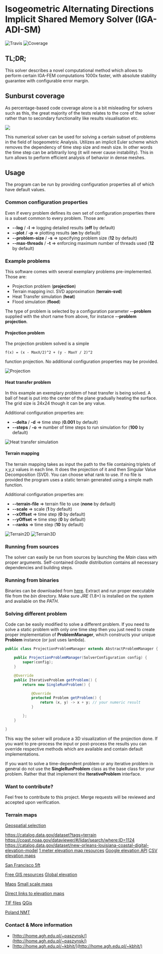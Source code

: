 # Isogeometric Alternating Directions Implicit Shared Memory Solver (IGA-ADI-SM)
![Travis](https://travis-ci.org/kboom/iga-adi-sm.svg?branch=master)
![Coverage](https://codecov.io/gh/kboom/iga-adi-sm/branch/master/graph/badge.svg)

## TL;DR;

This solver describes a novel computational method which allows to perform certain IGA-FEM computations 1000x faster, with absolute stability guarantee with configurable error margin.
 

## Sunburst coverage

As percentage-based code coverage alone is a bit misleading for solvers such as this,
the great majority of the tests relates to the core of the solver rather than to secondary functionality like results visualisation etc.

![](https://codecov.io/gh/kboom/iga-adi-sm/commit/fb59eb31a2f0808c4caf9e19a6fbdeca3fc6ca60/graphs/sunburst.svg)

This numerical solver can be used for solving a certain subset of problems
in the field of Isogeometric Analysis. Utilizes an implicit Euler scheme which removes the dependency of time step size and mesh size. In other words the time step can be arbitrarily long (it will never cause instability). This in turn allows to perform efficient analysis of behavior in dense meshes.

## Usage

The program can be run by providing configuration properties all of which have default values. 

### Common configuration properties

Even if every problem defines its own set of configuration properties
there is a subset common to every problem. Those are:

- **--log** / **-l** => logging detailed results (**off** by default)
- **--plot** / **-p** => plotting results (**on** by default)
- **--problem-size** / **-s** => specifying problem size (**12** by default)
- **--max-threads** / **-t** => enforcing maximum number of threads used (**12** by default)


### Example problems

This software comes with several exemplary problems pre-implemented.
Those are:
- Projection problem (**projection**)
- Terrain mapping incl. SVD approximation (**terrain-svd**)
- Heat Transfer simulation (**heat**)
- Flood simulation (**flood**)

The type of problem is selected by a configuration parameter **--problem**
supplied with the short name from above, for instance **--problem projection**.

#### Projection problem

The projection problem solved is a simple 
```
f(x) = (x - MaxX/2)^2 + (y - MaxY / 2)^2
```
function projection. No additional configuration properties may be provided.

![Projection](docs/projection.png)

#### Heat transfer problem

In this example an exemplary problem of heat transfer is being solved. 
A ball of heat is put into the center of the plane gradually heating the surface. 
The grid size is 24x24 though it can be any value.

Additional configuration properties are:
- **--delta** / **-d** => time step (**0.001** by default)
- **--steps** / **-o** => number of time steps to run simulation for (**100** by default)

![Heat transfer simulation](docs/heat.gif)


#### Terrain mapping

The terrain mapping takes as input the path to the file containing triplets of x,y,z values in each line.
It does the projection of it and then Singular Value Decomposition (SVD). You can choose what rank to use.
If no file is provided the program uses a static terrain generated using a simple math function.

Additional configuration properties are:
- **--terrain-file** => terrain file to use (**none** by default)
- **--scale** => scale (**1** by default)
- **--xOffset** => time step (**0** by default)
- **--yOffset** => time step (**0** by default)
- **--ranks** => time step (**10** by default)

![Terrain2D](docs/terrain2d.png)
![Terrain3D](docs/terrain3d.png)

### Running from sources

The solver can easily be run from sources by launching the *Main* class with proper arguments.
Self-contained *Gradle* distribution contains all necessary dependencies and building steps.

### Running from binaries

Binaries can be downloaded from [here](https://github.com/kboom/iga-adi-sm/tree/master/dist).
Extract and run proper executable file from the *bin* directory.
Make sure *JRE* (1.8+) is installed on the system and available on the *PATH*.


### Solving different problem

Code can be easily modified to solve a different problem. 
If you need to solve a static problem with only one time step then you just need to create proper implementation of **ProblemManager**,
which constructs your unique **Problem** instance (or just uses lambda).


```java
public class ProjectionProblemManager extends AbstractProblemManager {

    public ProjectionProblemManager(SolverConfiguration config) {
        super(config);
    }

    @Override
    public IterativeProblem getProblem() {
        return new SingleRunProblem() {

            @Override
            protected Problem getProblem() {
                return (x, y) -> x + y; // your numeric result
            }

        };
    }

}
```
This way the solver will produce a 3D visualization of the projection done.
If you want to pre-process the input or post-process the results you can override respective methods which are available and contain default implementations.

If you want to solve a time-dependent problem or any iterative problem in general do not use the **SingleRunProblem** class as the base class for your problem.
Rather that that implement the **IterativeProblem** interface.

### Want to contribute?

Feel free to contribute to this project. Merge requests will be reviewed and accepted upon verification.

### Terrain maps

[Geospatial selection](http://srtm.csi.cgiar.org/SELECTION/inputCoord.asp)

https://catalog.data.gov/dataset?tags=terrain
https://coast.noaa.gov/dataviewer/#/lidar/search/where:ID=1124
https://catalog.data.gov/dataset/new-orleans-louisiana-coastal-digital-elevation-model
[1 meter elevation map resources](https://thor-f5.er.usgs.gov/ngtoc/metadata/waf/elevation/1_meter/img/)
[Google elevation API](https://developers.google.com/maps/documentation/elevation/start)
[CSV elevation maps](https://catalog.data.gov/dataset?tags=elevation&res_format=CSV)


[San Francisco 5ft](https://data.sfgov.org/api/views/mi5i-wqjv/rows.csv?accessType=DOWNLOAD)


[Free GIS resources](https://freegisdata.rtwilson.com/)
[Global elevation](http://srtm.csi.cgiar.org/)

[Maps](http://www.naturalearthdata.com/downloads/)
[Small scale maps](https://nationalmap.gov/small_scale/atlasftp.html)


[Direct links to elevation maps](https://nationalmap.gov/small_scale/atlasftp.html#elevhii)



[TIF files](http://www.cgiar-csi.org/data/srtm-90m-digital-elevation-database-v4-1#download)
[QGis](https://qgis.org/pl/site/)

[Poland NMT](http://www.codgik.gov.pl/index.php/darmowe-dane/nmt-100.html)


### Contact & More information

* [http://home.agh.edu.pl/~paszynsk/](http://home.agh.edu.pl/~paszynsk/)
* [http://home.agh.edu.pl/~kbhit/](http://home.agh.edu.pl/~kbhit/)



